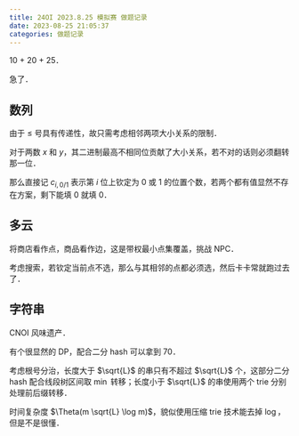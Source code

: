 ```yaml
---
title: 24OI 2023.8.25 模拟赛 做题记录
date: 2023-08-25 21:05:37
categories: 做题记录
---
```


10 + 20 + 25．

急了．

<!-- more -->

## 数列

由于 $\le$ 号具有传递性，故只需考虑相邻两项大小关系的限制．

对于两数 $x$ 和 $y$，其二进制最高不相同位贡献了大小关系，若不对的话则必须翻转那一位．

那么直接记 $c_{i, 0 / 1}$ 表示第 $i$ 位上钦定为 $0$ 或 $1$ 的位置个数，若两个都有值显然不存在方案，剩下能填 $0$ 就填 $0$．

## 多云

将商店看作点，商品看作边，这是带权最小点集覆盖，挑战 NPC．

考虑搜索，若钦定当前点不选，那么与其相邻的点都必须选，然后卡卡常就跑过去了．

## 字符串

CNOI 风味遗产．

有个很显然的 DP，配合二分 hash 可以拿到 70．

考虑根号分治，长度大于 $\sqrt{L}$ 的串只有不超过 $\sqrt{L}$ 个，这部分二分 hash 配合线段树区间取 $\min$ 转移；长度小于 $\sqrt{L}$ 的串使用两个 trie 分别处理前后缀转移．

时间复杂度 $\Theta(m \sqrt{L} \log m)$，貌似使用压缩 trie 技术能去掉 $\log$，但是不是很懂．
